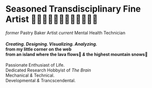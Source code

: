 # Seasoned Transdisciplinary Fine Artist 👩🏻‍🔧👩🏻‍💻👩🏻‍🏫👩🏻‍🍳
*former* Pastry Baker Artist *current* Mental Health Technician </br> 
#### *Creating. Designing. Visualizing. Analyzing.*<br>from my little corner on the web<br> from an island where the lava flows🌋 *&* the highest mountain snows🗻</br>
Passionate Enthusiast of Life.<br> 
Dedicated Research Hobbyist of *The Brain* <br>
Mechanical *&* Technical.<br> Developmental *&* Trancscendental.

